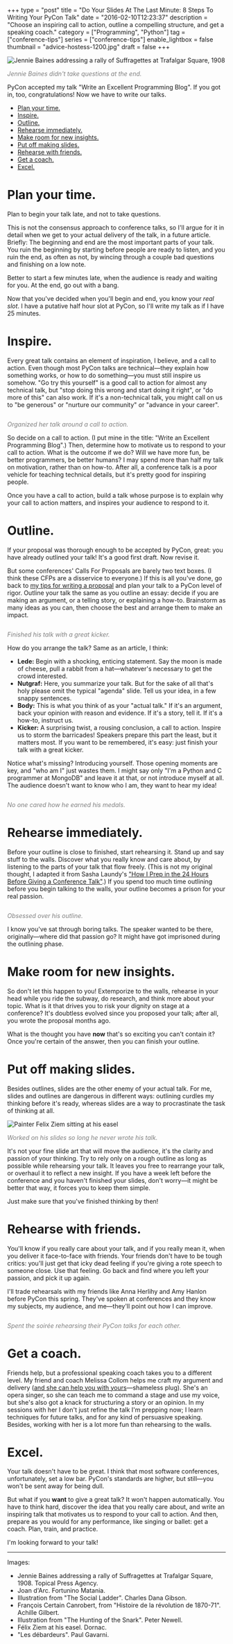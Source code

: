 +++
type = "post"
title = "Do Your Slides At The Last Minute: 8 Steps To Writing Your PyCon Talk"
date = "2016-02-10T12:23:37"
description = "Choose an inspiring call to action, outline a compelling structure, and get a speaking coach."
category = ["Programming", "Python"]
tag = ["conference-tips"]
series = ["conference-tips"]
enable_lightbox = false
thumbnail = "advice-hostess-1200.jpg"
draft = false
+++

<p><img alt="Jennie Baines addressing a rally of Suffragettes at Trafalgar Square,
1908" src="jennie-baines.jpg" /></p>
<p><span style="color: gray"><em>Jennie Baines didn't take questions at the
end.</em></span></p>
<p>PyCon accepted my talk "Write an Excellent Programming Blog". If you got
in, too, congratulations! Now we have to write our talks.</p>
<div class="toc">
<ul>
<li><a href="#plan-your-time">Plan your time.</a></li>
<li><a href="#inspire">Inspire.</a></li>
<li><a href="#outline">Outline.</a></li>
<li><a href="#rehearse-immediately">Rehearse immediately.</a></li>
<li><a href="#make-room-for-new-insights">Make room for new insights.</a></li>
<li><a href="#put-off-making-slides">Put off making slides.</a></li>
<li><a href="#rehearse-with-friends">Rehearse with friends.</a></li>
<li><a href="#get-a-coach">Get a coach.</a></li>
<li><a href="#excel">Excel.</a></li>
</ul>
</div>
<h1 id="plan-your-time">Plan your time.</h1>
<p>Plan to begin your talk late, and not to take questions.</p>
<p>This is not the consensus approach to conference talks, so I'll argue
for it in detail when we get to your actual delivery of the talk, in a
future article. Briefly: The beginning and end are the most important
parts of your talk. You ruin the beginning by starting before people are
ready to listen, and you ruin the end, as often as not, by wincing
through a couple bad questions and finishing on a low note.</p>
<p>Better to start a few minutes late, when the audience is ready and
waiting for you. At the end, go out with a bang.</p>
<p>Now that you've decided when you'll begin and end, you know your <em>real
slot</em>. I have a putative half hour slot at PyCon, so I'll write my talk
as if I have 25 minutes.</p>
<h1 id="inspire">Inspire.</h1>
<p>Every great talk contains an element of inspiration, I believe, and a
call to action. Even though most PyCon talks are technical&mdash;they explain
how something works, or how to do something&mdash;you must still inspire us
somehow. "Go try this yourself" is a good call to action for almost any
technical talk, but "stop doing this wrong and start doing it right", or
"do more of this" can also work. If it's a non-technical talk, you might
call on us to "be generous" or "nurture our community" or "advance in
your career".</p>
<p><img alt="" src="joan-of-arc.jpg" /></p>
<p><span style="color: gray"><em>Organized her talk around a call to
action.</em></span></p>
<p>So decide on a call to action. (I put mine in the title: "Write an
Excellent Programming Blog".) Then, determine how to motivate us to
respond to your call to action. What is the outcome if we do? Will we
have more fun, be better programmers, be better humans? I may spend more
than half my talk on motivation, rather than on how-to. After all, a
conference talk is a poor vehicle for teaching technical details, but
it's pretty good for inspiring people.</p>
<p>Once you have a call to action, build a talk whose purpose is to explain
why your call to action matters, and inspires your audience to respond
to it.</p>
<h1 id="outline">Outline.</h1>
<p>If your proposal was thorough enough to be accepted by PyCon, great: you
have already outlined your talk! It's a good first draft. Now revise it.</p>
<p>But some conferences' Calls For Proposals are barely two text boxes. (I
think these CFPs are a disservice to everyone.) If this is all you've
done, go back to <a href="/seven-tips-for-pycon/">my tips for writing a
proposal</a> and plan your talk to a PyCon
level of rigor. Outline your talk the same as you outline an essay:
decide if you are making an argument, or a telling story, or explaining
a how-to. Brainstorm as many ideas as you can, then choose the best and
arrange them to make an impact.</p>
<p><img alt="" src="advice-hostess-1200.jpg" /></p>
<p><span style="color: gray"><em>Finished his talk with a great
kicker.</em></span></p>
<p>How do you arrange the talk? Same as an article, I think:</p>
<ul>
<li><strong>Lede:</strong> Begin with a shocking, enticing statement. Say the moon is
    made of cheese, pull a rabbit from a hat&mdash;whatever's necessary to get
    the crowd interested.</li>
<li><strong>Nutgraf:</strong> Here, you summarize your talk. But for the sake of all
    that's holy please omit the typical "agenda" slide. Tell us your
    idea, in a few snappy sentences.</li>
<li><strong>Body:</strong> This is what you think of as your "actual talk." If it's
    an argument, back your opinion with reason and evidence. If it's a
    story, tell it. If it's a how-to, instruct us.</li>
<li><strong>Kicker:</strong> A surprising twist, a rousing conclusion, a call
    to action. Inspire us to storm the barricades! Speakers prepare this
    part the least, but it matters most. If you want to be remembered,
    it's easy: just finish your talk with a great kicker.</li>
</ul>
<p>Notice what's missing? Introducing yourself. Those opening moments are
key, and "who am I" just wastes them. I might say only "I'm a Python and
C programmer at MongoDB" and leave it at that, or not introduce myself
at all. The audience doesn't want to know who I am, they want to hear my
idea!</p>
<p><img alt="" src="canrobert-1200.jpg" /></p>
<p><span style="color: gray"><em>No one cared how he earned his
medals.</em></span></p>
<h1 id="rehearse-immediately">Rehearse immediately.</h1>
<p>Before your outline is close to finished, start rehearsing it. Stand up
and say stuff to the walls. Discover what you really know and care
about, by listening to the parts of your talk that flow freely. (This is
not my original thought, I adapted it from Sasha Laundy's <a href="http://blog.sashalaundy.com/blog/2015/02/23/how-i-prep-in-the-24-hours-before-a-conference-talk/">"How I Prep in the 24 Hours Before Giving a Conference Talk"</a>.) If you spend too much time outlining before
you begin talking to the walls, your outline becomes a prison for your
real passion.</p>
<p><img alt="" src="pass-solitude.jpg" /></p>
<p><span style="color: gray"><em>Obsessed over his outline.</em></span></p>
<p>I know you've sat through boring talks. The speaker wanted to be there,
originally&mdash;where did that passion go? It might have got imprisoned
during the outlining phase.</p>
<h1 id="make-room-for-new-insights">Make room for new insights.</h1>
<p>So don't let this happen to you! Extemporize to the walls, rehearse in
your head while you ride the subway, do research, and think more about
your topic. What is it that drives you to risk your dignity on stage at
a conference? It's doubtless evolved since you proposed your talk; after
all, you wrote the proposal months ago.</p>
<p>What is the thought you have <strong>now</strong> that's so exciting you can't contain
it? Once you're certain of the answer, then you can finish your outline.</p>
<h1 id="put-off-making-slides">Put off making slides.</h1>
<p>Besides outlines, slides are the other enemy of your actual talk. For
me, slides and outlines are dangerous in different ways: outlining
curdles my thinking before it's ready, whereas slides are a way to
procrastinate the task of thinking at all.</p>
<p><img alt="Painter Felix Ziem sitting at his
easel" src="Felix_Ziem_dans_son_atelier.jpg" /></p>
<p><span style="color: gray"><em>Worked on his slides so long he never wrote
his talk.</em></span></p>
<p>It's not your fine slide art that will move the audience, it's the
clarity and passion of your thinking. Try to rely only on a rough
outline as long as possible while rehearsing your talk. It leaves you
free to rearrange your talk, or overhaul it to reflect a new insight. If
you have a week left before the conference and you haven't finished your
slides, don't worry&mdash;it might be better that way, it forces you to keep
them simple.</p>
<p>Just make sure that you've finished thinking by then!</p>
<h1 id="rehearse-with-friends">Rehearse with friends.</h1>
<p>You'll know if you really care about your talk, and if you really mean
it, when you deliver it face-to-face with friends. Your friends don't
have to be tough critics: you'll just get that icky dead feeling if
you're giving a rote speech to someone close. Use that feeling. Go back
and find where you left your passion, and pick it up again.</p>
<p>I'll trade rehearsals with my friends like Anna Herlihy and Amy Hanlon
before PyCon this spring. They've spoken at conferences and they know my
subjects, my audience, and me&mdash;they'll point out how I can improve.</p>
<p><img alt="" src="private-conversation.jpg" /></p>
<p><span style="color: gray"><em>Spent the soirée rehearsing their PyCon talks
for each other.</em></span></p>
<h1 id="get-a-coach">Get a coach.</h1>
<p>Friends help, but a professional speaking coach takes you to a different
level. My friend and coach Melissa Collom helps me craft my argument and
delivery (<a href="http://melissacollom.com/coaching/">and she can help you with
yours</a>&mdash;shameless plug). She's an
opera singer, so she can teach me to command a stage and use my voice,
but she's also got a knack for structuring a story or an opinion. In
my sessions with her I don't just refine the talk I'm prepping now; I
learn techniques for future talks, and for any kind of persuasive
speaking. Besides, working with her is a lot more fun than rehearsing to
the walls.</p>
<h1 id="excel">Excel.</h1>
<p>Your talk doesn't have to be great. I think that most software
conferences, unfortunately, set a low bar. PyCon's standards are higher,
but still&mdash;you won't be sent away for being dull.</p>
<p>But what if you <strong>want</strong> to give a great talk? It won't happen
automatically. You have to think hard, discover the idea that you really
care about, and write an inspiring talk that motivates us to respond to
your call to action. And then, prepare as you would for any performance,
like singing or ballet: get a coach. Plan, train, and practice.</p>
<p>I'm looking forward to your talk!</p>
<hr />
<p>Images:</p>
<ul>
<li>Jennie Baines addressing a rally of Suffragettes at Trafalgar
    Square, 1908. Topical Press Agency.</li>
<li>Joan d'Arc. Fortunino Matania.</li>
<li>Illustration from "The Social Ladder". Charles Dana Gibson.</li>
<li>François Certain Canrobert, from "Histoire de la révolution
    de 1870-71". Achille Gilbert.</li>
<li>Illustration from "The Hunting of the Snark". Peter Newell.</li>
<li>Félix Ziem at his easel. Dornac.</li>
<li>"Les débardeurs". Paul Gavarni.</li>
</ul>
